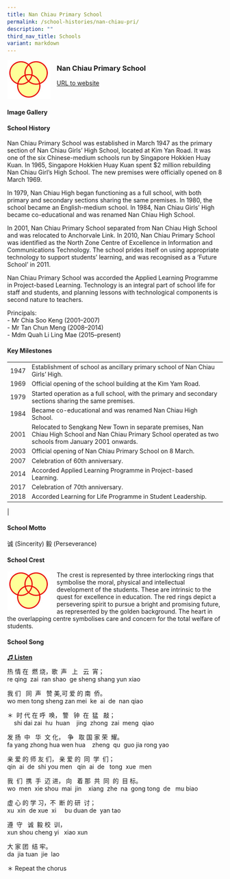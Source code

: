 ```yaml
---
title: Nan Chiau Primary School
permalink: /school-histories/nan-chiau-pri/
description: ""
third_nav_title: Schools
variant: markdown
---
```

<img align="left" style="width:20%;margin-right:15px;" src="/images/nanchiaupri1.jpg">

### **Nan Chiau Primary School**
[URL to website](https://www.ncps.moe.edu.sg/)

<br clear="left">

#### **Image Gallery**


#### **School History**
Nan Chiau Primary School was established in March 1947 as the primary section of Nan Chiau Girls’ High School, located at Kim Yan Road. It was one of the six Chinese-medium schools run by Singapore Hokkien Huay Kuan. In 1965, Singapore Hokkien Huay Kuan spent $2 million rebuilding Nan Chiau Girl’s High School. The new premises were officially opened on 8 March 1969.

In 1979, Nan Chiau High began functioning as a full school, with both primary and secondary sections sharing the same premises. In 1980, the school became an English-medium school. In 1984, Nan Chiau Girls’ High became co-educational and was renamed Nan Chiau High School.

In 2001, Nan Chiau Primary School separated from Nan Chiau High School and was relocated to Anchorvale Link. In 2010, Nan Chiau Primary School was identified as the North Zone Centre of Excellence in Information and Communications Technology. The school prides itself on using appropriate technology to support students’ learning, and was recognised as a ‘Future School’ in 2011.

Nan Chiau Primary School was accorded the Applied Learning Programme in Project-based Learning. Technology is an integral part of school life for staff and students, and planning lessons with technological components is second nature to teachers.

Principals:<br>
\- Mr Chia Soo Keng (2001–2007)<br>
\- Mr Tan Chun Meng (2008–2014)<br>
\- Mdm Quah Li Ling Mae (2015–present)

#### **Key Milestones**

|  |  |
|:---:|---|
| 1947 | Establishment of school as ancillary primary school of Nan Chiau Girls’ High. |
| 1969 | Official opening of the school building at the Kim Yam Road. |
| 1979 | Started operation as a full school, with the primary and secondary sections sharing the same premises. |
| 1984 | Became co-educational and was renamed Nan Chiau High School. |
| 2001 | Relocated to Sengkang New Town in separate premises, Nan Chiau High School and Nan Chiau Primary School operated as two schools from January 2001 onwards. |
| 2003 | Official opening of Nan Chiau Primary School on 8 March. |
| 2007 | Celebration of 60th anniversary. |
| 2014 | Accorded Applied Learning Programme in Project-based Learning. |
| 2017 | Celebration of 70th anniversary. |
| 2018 | Accorded Learning for Life Programme in Student Leadership. |
|

#### **School Motto**
诚 (Sincerity) 毅 (Perseverance)

#### **School Crest**
<img align="left" style="width:20%;margin-right:15px;" src="/images/nanchiaupri1.jpg">

The crest is represented by three interlocking rings that symbolise the moral, physical and intellectual development of the students. These are intrinsic to the quest for excellence in education. The red rings depict a persevering spirit to pursue a bright and promising future, as represented by the golden background. The heart in the overlapping centre symbolises care and concern for the total welfare of students.

#### **School Song**
<a target="\_blank" href="https://drive.google.com/file/d/1-sxJuDdRdR5byGg3WpSJlWueyzjybTN6/view?usp=share_link">**♫ Listen**</a>

热 情 在&nbsp; 燃 烧，歌&nbsp; 声&nbsp; &nbsp;上&nbsp; &nbsp;云&nbsp; 宵；<br>
re qing&nbsp; zai&nbsp; ran shao&nbsp; ge sheng shang yun xiao

我 们&nbsp; &nbsp;同&nbsp; 声&nbsp; &nbsp;赞 美,可 爱 的 南&nbsp; 侨。<br>
wo men tong sheng zan mei&nbsp; ke&nbsp; ai&nbsp; de&nbsp; nan qiao

＊&nbsp; 时 代 在 呼&nbsp; 唤， 警&nbsp; &nbsp;钟&nbsp; 在&nbsp; 猛&nbsp; &nbsp;敲；<br>
&nbsp; &nbsp; shi dai zai&nbsp; hu&nbsp; huan&nbsp; &nbsp; jing&nbsp; zhong&nbsp; zai&nbsp; meng&nbsp; qiao

发 扬&nbsp; 中&nbsp; &nbsp;华&nbsp; 文 化，&nbsp; 争&nbsp; &nbsp;取 国 家 荣&nbsp; 耀。<br>
fa yang zhong hua wen hua&nbsp; &nbsp; zheng&nbsp; qu&nbsp; guo jia rong yao

亲 爱 的 师 友 们， 亲 爱 的&nbsp; 同&nbsp; 学&nbsp; 们；<br>
qin&nbsp; ai&nbsp; de&nbsp; shi you men&nbsp; &nbsp;qin&nbsp; ai&nbsp; de&nbsp; &nbsp;tong&nbsp; xue&nbsp; men

我&nbsp; 们&nbsp; 携&nbsp; 手&nbsp; 迈 进， 向&nbsp; &nbsp;着 那&nbsp; 共&nbsp; 同&nbsp; 的&nbsp; 目 标。<br>
wo&nbsp; men&nbsp; xie shou&nbsp; mai&nbsp; jin&nbsp; &nbsp; xiang&nbsp; zhe&nbsp; na&nbsp; gong tong&nbsp; de&nbsp; &nbsp;mu biao

虚 心 的 学 习，不&nbsp; 断 的 研&nbsp; 讨；<br>
xu&nbsp; xin&nbsp; de xue&nbsp; xi&nbsp; &nbsp; &nbsp;bu duan de&nbsp; yan tao

遵&nbsp; 守&nbsp; &nbsp;诚&nbsp; 毅 校&nbsp; 训，<br>
xun shou cheng yi&nbsp; &nbsp;xiao xun

大 家 团&nbsp; 结 牢。<br>
da&nbsp; jia tuan&nbsp; jie&nbsp; lao

＊ Repeat the chorus